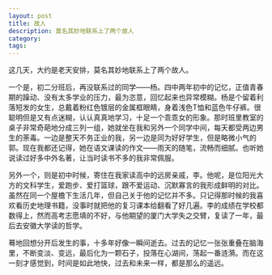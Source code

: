 ```yaml
---
layout: post
title: 故人
description: 莫名其妙地联系上了两个故人
category:
tags:
---
```


这几天，大约是老天安排，莫名其妙地联系上了两个故人。

一个是，初二分班后，再没联系过的同学——杨。四中两年初中的记忆，正值青春期的躁动、没有太多学业的压力，最为恣意，回忆起来也异常模糊。杨是个留着利落短发的女生，总戴着粉红色镀层的金属框眼睛，身着浅色T恤和蓝色牛仔裤。很聪明但是又有点迷糊，认认真真地学习，十足一个乖乖女的形象。那时班里教室的桌子非常奇葩地分成三列一组，她就坐在我和另外一个同学中间，每天都受两边男生的荼毒。一边是整天不务正业的我，另一边是同为好好学生，但是略微小气的郭。现在我都还记得，她在语文课读的作文——雨天的随笔，流畅而细腻。也听她说读过好多中外名著，让当时读书不多的我非常佩服。

另外一个，则是初中时候，寄住在我家读高中的远房亲戚，李。他呢，是位阳光大方的文科学生，爱跑步、爱打篮球，跟不爱运动、沉默寡言的我形成鲜明的对比。虽然在同一个屋檐下生活几年，但自己关于他的记忆并不多。只记得那时候的我喜欢看历史地理书籍，没事时就把他的复习课本给翻看了好几遍。李的成绩在学校都数得上，然而高考志愿填的不好，与他期望的厦门大学失之交臂，复读了一年，最后去安徽大学读的哲学。

蓦地回想分开后发生的事，十多年好像一瞬间逝去。过去的记忆一张张重叠在脑海里，不断变淡、变远，最后化为一颗石子，投落在心湖间，荡起一番涟漪。而在这一刻才感觉到，时间是如此地快，过去和未来一样，都是那么的遥远。
